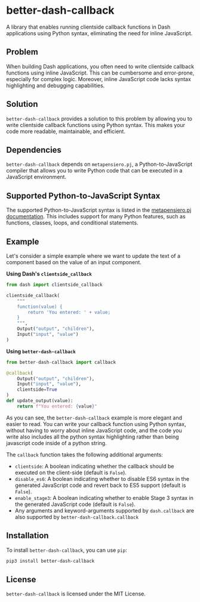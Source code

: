 # better-dash-callback

A library that enables running clientside callback functions in Dash applications using Python syntax, eliminating the need for inline JavaScript.

## Problem

When building Dash applications, you often need to write clientside callback functions using inline JavaScript. This can be cumbersome and error-prone, especially for complex logic. Moreover, inline JavaScript code lacks syntax highlighting and debugging capabilities.

## Solution

`better-dash-callback` provides a solution to this problem by allowing you to write clientside callback functions using Python syntax. This makes your code more readable, maintainable, and efficient.

## Dependencies

`better-dash-callback` depends on `metapensiero.pj`, a Python-to-JavaScript compiler that allows you to write Python code that can be executed in a JavaScript environment.

## Supported Python-to-JavaScript Syntax

The supported Python-to-JavaScript syntax is listed in the [metapensiero.pj documentation](https://github.com/metapensiero/metapensiero.pj). This includes support for many Python features, such as functions, classes, loops, and conditional statements.

## Example

Let's consider a simple example where we want to update the text of a component based on the value of an input component.

**Using Dash's `clientside_callback`**

```python
from dash import clientside_callback

clientside_callback(
    """
    function(value) {
        return 'You entered: ' + value;
    }
    """,
    Output("output", "children"),
    Input("input", "value")
)
```

**Using `better-dash-callback`**

```python
from better-dash-callback import callback

@callback(
    Output("output", "children"),
    Input("input", "value"),
    clientside=True
)
def update_output(value):
    return f"You entered: {value}"
```

As you can see, the `better-dash-callback` example is more elegant and easier to read. You can write your callback function using Python syntax, without having to worry about inline JavaScript code, and the code you write also includes all the python syntax highlighting rather than being javascript code inside of a python string.

The `callback` function takes the following additional arguments:

* `clientside`: A boolean indicating whether the callback should be executed on the client-side (default is `False`).
* `disable_es6`: A boolean indicating whether to disable ES6 syntax in the generated JavaScript code and revert back to ES5 support (default is `False`).
* `enable_stage3`: A boolean indicating whether to enable Stage 3 syntax in the generated JavaScript code (default is `False`).
* Any arguments and keyword-arguments supported by `dash.callback` are also supported by `better-dash-callback.callback`

## Installation

To install `better-dash-callback`, you can use `pip`:

```bash
pip3 install better-dash-callback
```

## License

`better-dash-callback` is licensed under the MIT License.
